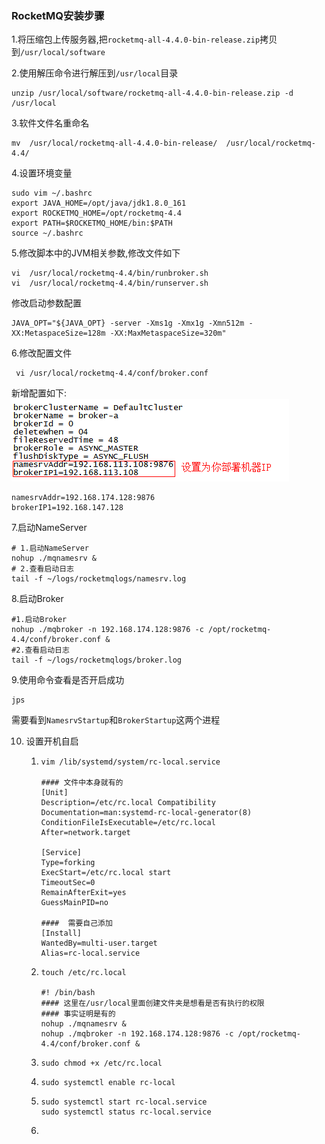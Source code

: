 ### RocketMQ安装步骤

1.将压缩包上传服务器,把`rocketmq-all-4.4.0-bin-release.zip`拷贝到`/usr/local/software`

2.使用解压命令进行解压到`/usr/local`目录

```shell
unzip /usr/local/software/rocketmq-all-4.4.0-bin-release.zip -d /usr/local
```

3.软件文件名重命名

```shell
mv  /usr/local/rocketmq-all-4.4.0-bin-release/  /usr/local/rocketmq-4.4/
```

4.设置环境变量

```shell
sudo vim ~/.bashrc
export JAVA_HOME=/opt/java/jdk1.8.0_161
export ROCKETMQ_HOME=/opt/rocketmq-4.4
export PATH=$ROCKETMQ_HOME/bin:$PATH
source ~/.bashrc
```

5.修改脚本中的JVM相关参数,修改文件如下

```shell
vi  /usr/local/rocketmq-4.4/bin/runbroker.sh
vi  /usr/local/rocketmq-4.4/bin/runserver.sh
```

修改启动参数配置

```shell
JAVA_OPT="${JAVA_OPT} -server -Xms1g -Xmx1g -Xmn512m -XX:MetaspaceSize=128m -XX:MaxMetaspaceSize=320m"
```

6.修改配置文件

```shell
 vi /usr/local/rocketmq-4.4/conf/broker.conf
```

新增配置如下:
![输入图片说明](../frontend-server/src/main/resources/static/img/image-20201209150753513.png)


```
namesrvAddr=192.168.174.128:9876
brokerIP1=192.168.147.128
```



7.启动NameServer

```shell
# 1.启动NameServer
nohup ./mqnamesrv &
# 2.查看启动日志
tail -f ~/logs/rocketmqlogs/namesrv.log
```

8.启动Broker

```shell
#1.启动Broker
nohup ./mqbroker -n 192.168.174.128:9876 -c /opt/rocketmq-4.4/conf/broker.conf &
#2.查看启动日志
tail -f ~/logs/rocketmqlogs/broker.log
```

9.使用命令查看是否开启成功

```shell
jps
```

需要看到`NamesrvStartup`和`BrokerStartup`这两个进程

10. 设置开机自启

    1. ```
       vim /lib/systemd/system/rc-local.service
       
       #### 文件中本身就有的
       [Unit]
       Description=/etc/rc.local Compatibility
       Documentation=man:systemd-rc-local-generator(8)
       ConditionFileIsExecutable=/etc/rc.local
       After=network.target
       
       [Service]
       Type=forking
       ExecStart=/etc/rc.local start
       TimeoutSec=0
       RemainAfterExit=yes
       GuessMainPID=no
       
       ####  需要自己添加
       [Install]
       WantedBy=multi-user.target
       Alias=rc-local.service
       
       ```

    2. ```
       touch /etc/rc.local
       
       #! /bin/bash
       #### 这里在/usr/local里面创建文件夹是想看是否有执行的权限
       #### 事实证明是有的
       nohup ./mqnamesrv &
       nohup ./mqbroker -n 192.168.174.128:9876 -c /opt/rocketmq-4.4/conf/broker.conf &
       ```

    3. ```
       sudo chmod +x /etc/rc.local
       ```

    4. ```
       sudo systemctl enable rc-local
       ```

    5. ```
       sudo systemctl start rc-local.service
       sudo systemctl status rc-local.service
       ```

    6. 

    

